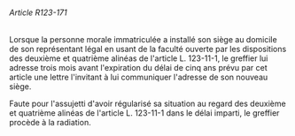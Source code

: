 ###### Article R123-171

Lorsque la personne morale immatriculée a installé son siège au domicile de son représentant légal en usant de la faculté ouverte par les dispositions des deuxième et quatrième alinéas de l'article L. 123-11-1, le greffier lui adresse trois mois avant l'expiration du délai de cinq ans prévu par cet article une lettre l'invitant à lui communiquer l'adresse de son nouveau siège.

Faute pour l'assujetti d'avoir régularisé sa situation au regard des deuxième et quatrième alinéas de l'article L. 123-11-1 dans le délai imparti, le greffier procède à la radiation.

